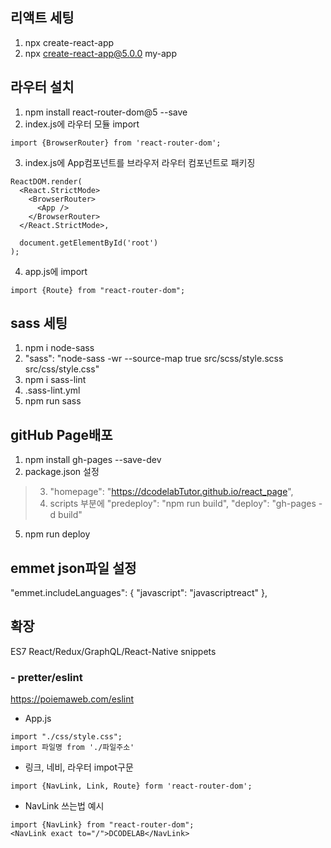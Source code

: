##  리액트 세팅
1. npx create-react-app
2. npx create-react-app@5.0.0 my-app

##  라우터 설치
1. npm install react-router-dom@5 --save
2. index.js에 라우터 모듈 import
```react
import {BrowserRouter} from 'react-router-dom';
```
3. index.js에 App컴포넌트를  브라우저 라우터 컴포넌트로 패키징
```react
ReactDOM.render(
  <React.StrictMode>
    <BrowserRouter>
      <App />
    </BrowserRouter>    
  </React.StrictMode>,
  
  document.getElementById('root')
);
```
4. app.js에 import
```react
import {Route} from "react-router-dom";
```

## sass 세팅
1. npm i node-sass
2. "sass": "node-sass -wr --source-map true src/scss/style.scss src/css/style.css"
3. npm i sass-lint
4. .sass-lint.yml
5. npm run sass

## gitHub Page배포
1. npm install gh-pages --save-dev
2. package.json 설정
> 3. "homepage": "https://dcodelabTutor.github.io/react_page",
> 4. scripts 부분에
     "predeploy": "npm run build",
     "deploy": "gh-pages -d build"
5. npm run deploy 
     
## emmet json파일 설정
"emmet.includeLanguages": {
  "javascript": "javascriptreact"
}, 

## 확장
ES7 React/Redux/GraphQL/React-Native snippets

### - pretter/eslint 
https://poiemaweb.com/eslint

- App.js
```react
import "./css/style.css";
import 파일명 from './파일주소'
```

- 링크, 네비, 라우터 impot구문
```react
import {NavLink, Link, Route} form 'react-router-dom';
```

- NavLink 쓰는법 예시
```react
import {NavLink} from "react-router-dom"; 
<NavLink exact to="/">DCODELAB</NavLink>
```




